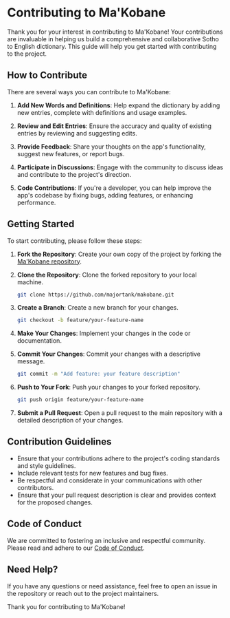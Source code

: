 # Contributing to Ma'Kobane

Thank you for your interest in contributing to Ma'Kobane! Your contributions are invaluable in helping us build a comprehensive and collaborative Sotho to English dictionary. This guide will help you get started with contributing to the project.

## How to Contribute

There are several ways you can contribute to Ma'Kobane:

1. **Add New Words and Definitions**: Help expand the dictionary by adding new entries, complete with definitions and usage examples.

2. **Review and Edit Entries**: Ensure the accuracy and quality of existing entries by reviewing and suggesting edits.

3. **Provide Feedback**: Share your thoughts on the app's functionality, suggest new features, or report bugs.

4. **Participate in Discussions**: Engage with the community to discuss ideas and contribute to the project's direction.

5. **Code Contributions**: If you're a developer, you can help improve the app's codebase by fixing bugs, adding features, or enhancing performance.

## Getting Started

To start contributing, please follow these steps:

1. **Fork the Repository**: Create your own copy of the project by forking the [Ma'Kobane repository](https://github.com/majortank/makobane.git).

2. **Clone the Repository**: Clone the forked repository to your local machine.

   ```bash
   git clone https://github.com/majortank/makobane.git
   ```

3. **Create a Branch**: Create a new branch for your changes.

   ```bash
   git checkout -b feature/your-feature-name
   ```

4. **Make Your Changes**: Implement your changes in the code or documentation.

5. **Commit Your Changes**: Commit your changes with a descriptive message.

   ```bash
   git commit -m "Add feature: your feature description"
   ```

6. **Push to Your Fork**: Push your changes to your forked repository.

   ```bash
   git push origin feature/your-feature-name
   ```

7. **Submit a Pull Request**: Open a pull request to the main repository with a detailed description of your changes.

## Contribution Guidelines

- Ensure that your contributions adhere to the project's coding standards and style guidelines.
- Include relevant tests for new features and bug fixes.
- Be respectful and considerate in your communications with other contributors.
- Ensure that your pull request description is clear and provides context for the proposed changes.

## Code of Conduct

We are committed to fostering an inclusive and respectful community. Please read and adhere to our [Code of Conduct](CODE_OF_CONDUCT.md).

## Need Help?

If you have any questions or need assistance, feel free to open an issue in the repository or reach out to the project maintainers.

Thank you for contributing to Ma'Kobane!
